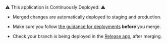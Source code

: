 :warning: This application is Continuously Deployed: :warning:

- Merged changes are automatically deployed to staging and production.

- Make sure you follow [the guidance for deployments](https://docs.publishing.service.gov.uk/manual/development-pipeline.html#merge-your-own-pull-request) **before** you merge.

- Check your branch is being deployed in the [Release app](https://release.publishing.service.gov.uk/applications/cache-clearing-service), after merging.
